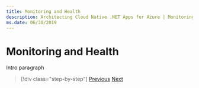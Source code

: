 ```yaml
---
title: Monitoring and Health
description: Architecting Cloud Native .NET Apps for Azure | Monitoring and Health
ms.date: 06/30/2019
---
```

# Monitoring and Health

Intro paragraph



>[!div class="step-by-step"]
>[Previous](observability-patterns.md)
>[Next](observability-patterns.md)
